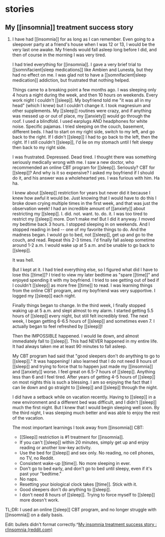 # stories
## My [[insomnia]] treatment success story
1. I have had [[insomnia]] for as long as I can remember. Even going to a sleepover party at a friend's house when I was 12 or 13, I would be the very last one awake. My friends would fall asleep long before I did, and then of course in the morning I was very tired.
   
   I had tried everything for [[insomnia]]. I gave a very brief trial to [[somnifacient|sleep medications]] like Ambien and Lunesta, but they had no effect on me. I was glad not to have a [[somnifacient|sleep medication]] addiction, but frustrated that nothing helped.
   
   Things came to a breaking point a few months ago. I was sleeping only 4 hours a night during the week, and then 10 hours on weekends. Every work night I couldn't [[sleep]]. My boyfriend told me "it was all in my head" (which I knew) but I couldn't change it. I took magnesium and other supplements. My [[sleep]] routines were crazy, and if anything was messed up or out of place, my [[anxiety]] would go through the roof. I used a blindfold. I used earplugs AND headphones for white noise. Specific pajamas. I tried sleeping on the couch, basement, different beds. I had to start on my right side, switch to my left, and go back to the right. If I didn't [[sleep]] I had to go back to the left, then the right. If I still couldn't [[sleep]], I'd lie on my stomach until I felt sleepy then back to my right side.
   
   I was frustrated. Depressed. Dead tired. I thought there was something seriously medically wrong with me. I saw a new doctor, who recommended an online CBT program for [[sleep]]. Seriously? CBT for [[sleep]]? And why is it so expensive? I asked my boyfriend if I should do it, and his answer was a wholehearted yes. I was furious with him. Ha ha.
   
   I knew about [[sleep]] restriction for years but never did it because I knew how awful it would be. Just knowing that I would have to do this I broke down crying multiple times in the first week, and that was just the observation week! I had an incredible amount of [[anxiety]] about restricting my [[sleep]]. I. did. not. want. to. do. it. I was too tired to restrict my [[sleep]] more. Don't make me!
   But I did it anyway. I moved my bedtime back 3 hours. I stopped sleeping in on weekends. And I stopped reading in bed -- one of my favorite things to do. And the madness began. I would go to bed, not [[sleep]], get up and go to the couch, and read. Repeat this 2-3 times. I'd finally fall asleep sometime around 1-2 a.m. I would wake up at 5 a.m. and be unable to go back to [[sleep]].
   
   It was hell.
   
   But I kept at it. I had tried everything else, so I figured what did I have to lose this [[time]]? I tried to view my later bedtime as "spare [[time]]" and enjoyed spending it with my boyfriend. I tried to see getting out of bed if I couldn't [[sleep]] as more free [[time]] to read. I was learning things from the online CBT program, and my boyfriend was very supportive. I logged my [[sleep]] each night.
   
   Finally things began to change. In the third week, I finally stopped waking up at 5 a.m. and slept almost to my alarm. I started getting 5.5 hours of [[sleep]] every night, but still felt incredibly tired. The next week, I began getting 6-6.5 hours of [[sleep]] and sometimes even 7. I actually began to feel refreshed by [[sleep]]!
   
   Then the IMPOSSIBLE happened. I would lie down, and almost immediately fall to [[sleep]]. This had NEVER happened in my entire life. It had always taken me at least 90 minutes to fall asleep.
   
   My CBT program had said that "good sleepers don't do anything to go to [[sleep]]." It was happening! I also learned that I do not need 8 hours of [[sleep]] and trying to force that to happen just made my [[insomnia]] and [[anxiety]] worse. I feel great on 6.5-7 hours of [[sleep]]. Anything less than 6 and I feel tired. After years of getting 4-5 hours of [[sleep]] on most nights this is such a blessing. I am so enjoying the fact that I can lie down and go straight to [[sleep]] and [[sleep]] through the night.
   
   I did have a setback while on vacation recently. Having to [[sleep]] in a new environment and a different bed was difficult, and I didn't [[sleep]] much the first night. But I knew that I would begin sleeping well soon. By the third night, I was sleeping much better and was able to enjoy the rest of the vacation.
   
   The most important learnings I took away from [[insomnia]] CBT:
   - [[Sleep]] restriction is #1 treatment for [[insomnia]].
   - If you can't [[sleep]] within 20 minutes, simply get up and enjoy reading or another low-key activity.
   - Use the bed for [[sleep]] and sex only. No reading, no cell phones, no TV, no Reddit.
   - Consistent wake-up [[time]]. No more sleeping in ever.
   - Don't go to bed early, and don't go to bed until sleepy, even if it's past your "bedtime."
   - No naps.
   - Resetting your biological clock takes [[time]]. Stick with it.
   - Good sleepers don't do anything to [[sleep]].
   - I don't need 8 hours of [[sleep]]. Trying to force myself to [[sleep]] more doesn't work.

TL;DR: I used an online [[sleep]] CBT program, and no longer struggle with [[insomnia]] on a daily basis.

Edit: bullets didn't format correctly.^[My insomnia treatment success story : r/insomnia (reddit.com)](https://www.reddit.com/r/insomnia/comments/7io4m1/my_insomnia_treatment_success_story/)